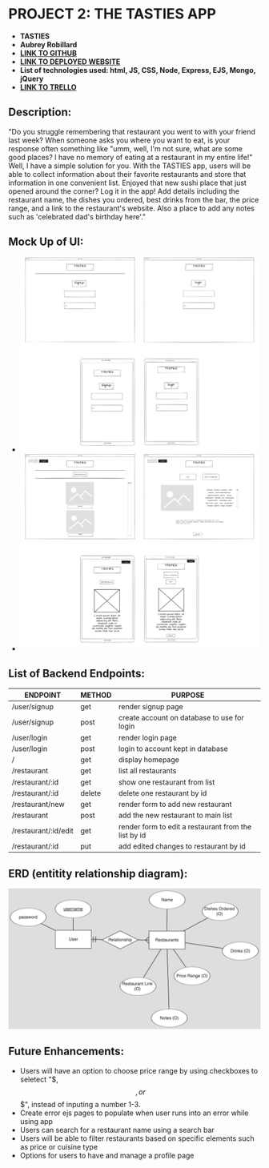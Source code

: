 # PROJECT 2: THE TASTIES APP


- **TASTIES**
- **Aubrey Robillard**
- [**LINK TO GITHUB**](https://github.com/aubreyrobillard/unit2project.git)
- [**LINK TO DEPLOYED WEBSITE**](https://aubreyunit2project.onrender.com/)
- **List of technologies used: html, JS, CSS, Node, Express, EJS, Mongo, jQuery**
- [**LINK TO TRELLO**](https://trello.com/b/ERG24GYN/unit2project)


## Description:
"Do you struggle remembering that restaurant you went to with your friend last week? When someone asks you where you want to eat, is your response often something like "umm, well, I'm not sure, what are some good places? I have no memory of eating at a restaurant in my entire life!" Well, I have a simple solution for you. With the TASTIES app, users will be able to collect information about their favorite restaurants and store that information in one convenient list. Enjoyed that new sushi place that just opened around the corner? Log it in the app! Add details including the restaurant name, the dishes you ordered, best drinks from the bar, the price range, and a link to the restaurant's website. Also a place to add any notes such as 'celebrated dad's birthday here'."

## Mock Up of UI:

- ![signup/login](/images//Signup%3Alogin%20wireframe.png)
- ![website](/images/project%202%20wireframe.png)


## List of Backend Endpoints:

| ENDPOINT | METHOD | PURPOSE |
|----------|--------|---------|
| /user/signup    | get    | render signup page |
| /user/signup    | post   | create account on database to use for login |
| /user/login     | get    | render login page |
| /user/login     | post   | login to account kept in database |
| /               | get    | display homepage |
| /restaurant     | get    | list all restaurants |
| /restaurant/:id | get    | show one restaurant from list |
| /restaurant/:id | delete | delete one restaurant by id|
| /restaurant/new | get    | render form to add new restaurant |
| /restaurant     | post   | add the new restaurant to main list |
| /restaurant/:id/edit | get | render form to edit a restaurant from the list by id |
| /restaurant/:id | put    | add edited changes to restaurant by id |


## ERD (entitity relationship diagram):

![picture of ERD](/images/ER%20Diagram.png)

## Future Enhancements:
- Users will have an option to choose price range by using checkboxes to seletect "$, $$, or $$$", instead of inputing a number 1-3.
- Create error ejs pages to populate when user runs into an error while using app
- Users can search for a restaurant name using a search bar
- Users will be able to filter restaurants based on specific elements such as price or cuisine type
- Options for users to have and manage a profile page